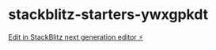 # stackblitz-starters-ywxgpkdt

[Edit in StackBlitz next generation editor ⚡️](https://stackblitz.com/~/github.com/turbotugatuga-lgtm/stackblitz-starters-ywxgpkdt)